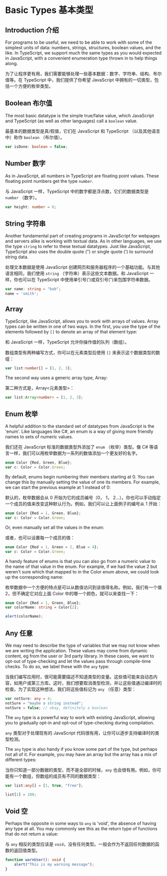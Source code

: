 Basic Types 基本类型
====

Introduction 介绍
----

For programs to be useful, we need to be able to work with some of the simplest units of data: numbers, strings, structures, boolean values, and the like.  In TypeScript, we support much the same types as you would expected in JavaScript, with a convenient enumeration type thrown in to help things along.

为了让程序更有用，我们需要能够处理一些基本数据：数字、字符串、结构、布尔值等。在 TypeScript 中，我们提供了你希望 JavaScript 中拥有的一切类型，包括一个方便的枚举类型。

Boolean 布尔值
----

The most basic datatype is the simple true/false value, which JavaScript and TypeScript (as well as other languages) call a `boolean` value.

最基本的数据类型是真/假值，它们在 JavaScript 和 TypeScript （以及其他语言中）称作 `boolean` （布尔值）。

```ts
var isDone: boolean = false;
```

Number 数字
----

As in JavaScript, all numbers in TypeScript are floating point values.  These floating point numbers get the type `number`.

与 JavaScript 一样，TypeScript 中的数字都是浮点数，它们的数据类型是 `number` （数字）。

```ts
var height: number = 6;
```

String 字符串
----

Another fundamental part of creating programs in JavaScript for webpages and servers alike is working with textual data.  As in other languages, we use the type `string` to refer to these textual datatypes.  Just like JavaScript, TypeScript also uses the double quote (") or single quote (') to surround string data.

处理文本数据是使用 JavaScript 创建网页和服务器程序的一个基础功能。与其他语言相同，我们使用 `string` （字符串）表示这些文本数据。和 JavaScript 一样，你也可以在 TypeScript 中使用单引号(')或双引号(")来包围字符串数据。

```ts
var name: string = "bob";
name = 'smith';
```

Array
----

TypeScript, like JavaScript, allows you to work with arrays of values.  Array types can be written in one of two ways.  In the first, you use the type of the elements followed by `[]` to denote an array of that element type:

和 JavaScript 一样，TypeScript 允许你操作值的队列（数组）。

数组类型有两种编写方式，你可以在元素类型后使用 `[]` 来表示这个数据类型的数组：

```ts
var list:number[] = [1, 2, 3];
```

The second way uses a generic array type, Array<elemType>:

第二种方式是，Array<元素类型>：

```ts
var list:Array<number> = [1, 2, 3];
```

Enum 枚举
----

A helpful addition to the standard set of datatypes from JavaScript is the 'enum'.  Like languages like C#, an enum is a way of giving more friendly names to sets of numeric values.

我们还在 JavaScript 标准的数据类型外添加了 `enum` （枚举）类型。像 C# 等语言一样，我们可以用枚举数据为一系列的数值添加一个更友好的名字。

```ts
enum Color {Red, Green, Blue};
var c: Color = Color.Green;
```

By default, enums begin numbering their members starting at 0.  You can change this by manually setting the value of one its members.  For example, we can start the previous example at 1 instead of 0:

默认的，枚举数据会从 0 开始为它的成员编号（0， 1， 2...）。你也可以手动指定一个成员的值来改变这种默认行为。例如，我们可以让上面例子的编号从 1 开始：

```ts
enum Color {Red = 1, Green, Blue};
var c: Color = Color.Green;
```

Or, even manually set all the values in the enum:

或者，也可以设置每一个成员的值：

```ts
enum Color {Red = 1, Green = 2, Blue = 4};
var c: Color = Color.Green;
```

A handy feature of enums is that you can also go from a numeric value to the name of that value in the enum.  For example, if we had the value 2 but weren't sure which that mapped to in the Color enum above, we could look up the corresponding name:

枚举数据中一个方便的特点是可以从数值访问到该值得名称。例如，我们有一个值 2，但不确定它对应上面 Color 中的哪一个颜色，就可以来查找一下：

```ts
enum Color {Red = 1, Green, Blue};
var colorName: string = Color[2];

alert(colorName);
```

Any 任意
----

We may need to describe the type of variables that we may not know when we are writing the application.  These values may come from dynamic content, eg from the user or 3rd party library.  In these cases, we want to opt-out of type-checking and let the values pass through compile-time checks.  To do so, we label these with the `any` type:

当我们编写应用时，很可能需要描述不知道类型的变量。这些值可能来自动态内容，如用户或第三方库。这时，我们想要取消类型检测，并让这些值通过编译时的检查。为了实现这种想法，我们将这些值标记为 `any` （任意）类型：

```ts
var notSure: any = 4;
notSure = "maybe a string instead";
notSure = false; // okay, definitely a boolean
```

The `any` type is a powerful way to work with existing JavaScript, allowing you to gradually opt-in and opt-out of type-checking during compilation.

`any` 类型对于处理现有的 JavaScript 代码很有用，让你可以逐步支持编译时的类型检测。

The `any` type is also handy if you know some part of the type, but perhaps not all of it.  For example, you may have an array but the array has a mix of different types:

当你只知道一部分数据的类型，而不是全部的时候，`any` 也会很有用。例如，你可能有一个数组，但数组的成员有不同的数据类型：

```ts
var list:any[] = [1, true, "free"];

list[1] = 100;
```

Void 空
----

Perhaps the opposite in some ways to `any` is 'void', the absence of having any type at all.  You may commonly see this as the return type of functions that do not return a value:

与 `any` 相反的类型应该是 `void`，没有任何类型。一般会作为不返回任何数据的函数的返回值类型。

```ts
function warnUser(): void {
    alert("This is my warning message");
}
```
